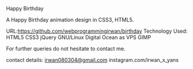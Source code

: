 Happy Birthday

A Happy Birthday animation design in CSS3, HTML5.

URL:https://github.com/webprogrammingirwan/birthday
Technology Used: HTML5 CSS3 jQuery  GNU/Linux Digital Ocean as VPS GIMP

For further queries do not hesitate to contact me.

contact details: irwan080304@gmail.com
instagram.com/irwan_x_yans
